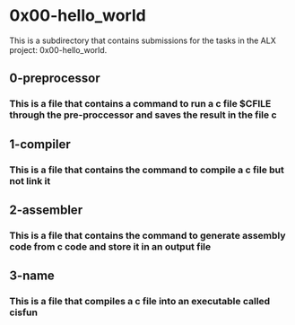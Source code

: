 # 0x00-hello_world

This is a subdirectory that contains submissions for the tasks in the ALX project: 0x00-hello_world.

## 0-preprocessor
### This is a file that contains a command to run a c file $CFILE through the pre-proccessor and saves the result in the file c

## 1-compiler
### This is a file that contains the command to compile a c file but not link it

## 2-assembler
### This is a file that contains the command to generate assembly code from c code and store it in an output file

## 3-name
### This is a file that compiles a c file into an executable called cisfun
